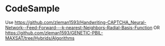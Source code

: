 # CodeSample
Use
https://github.com/zleman1593/Handwriting-CAPTCHA_Neural-Network--Feed-Forward---k-nearest-Neighbors-Radial-Basis-Function
OR
https://github.com/zleman1593/GENETIC-PBIL-MAXSAT/tree/Hybrids/Algorithms

